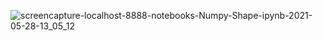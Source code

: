![screencapture-localhost-8888-notebooks-Numpy-Shape-ipynb-2021-05-28-13_05_12](https://user-images.githubusercontent.com/84277750/119947540-7b16a700-bfb5-11eb-92cc-74dec73fcca0.png)
